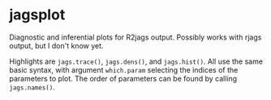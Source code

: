 # jagsplot

Diagnostic and inferential plots for R2jags output.  Possibly works with rjags output, but I don't know yet.

Highlights are `jags.trace()`, `jags.dens()`, and `jags.hist()`.  All use the same basic syntax, with argument `which.param` selecting the indices of the parameters to plot.  The order of parameters can be found by calling `jags.names()`.
